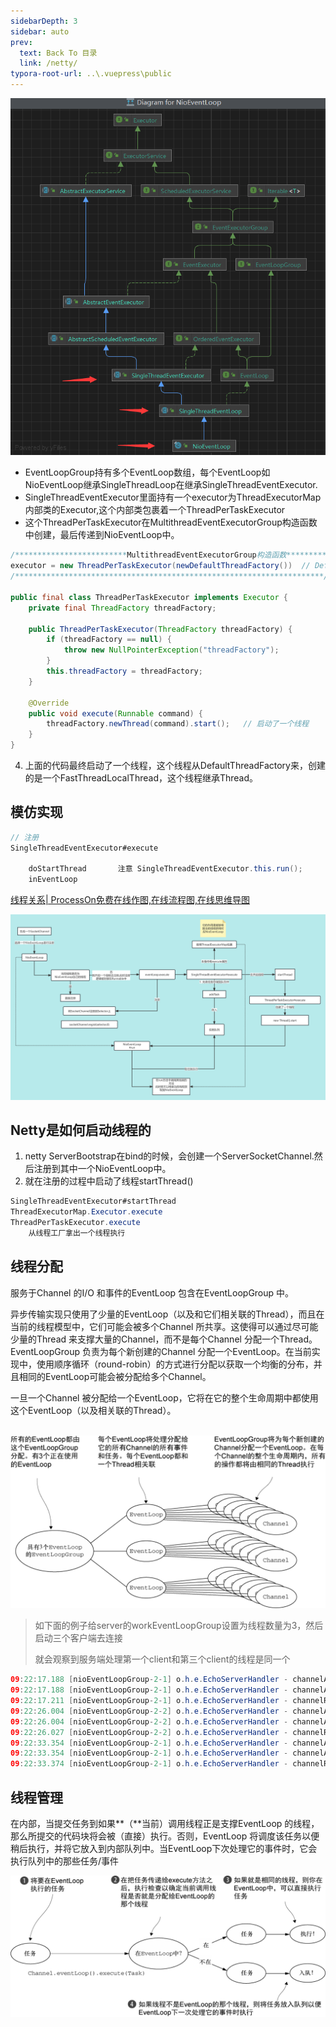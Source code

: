 ```yaml
---
sidebarDepth: 3
sidebar: auto
prev:
  text: Back To 目录
  link: /netty/
typora-root-url: ..\.vuepress\public
---
```




![image-20230411214539451](/images/netty/image-20230411214539451.png)



- EventLoopGroup持有多个EventLoop数组，每个EventLoop如NioEventLoop继承SingleThreadLoop在继承SingleThreadEventExecutor.
- SingleThreadEventExecutor里面持有一个executor为ThreadExecutorMap内部类的Executor,这个内部类包裹着一个ThreadPerTaskExecutor
- 这个ThreadPerTaskExecutor在MultithreadEventExecutorGroup构造函数中创建，最后传递到NioEventLoop中。

```java
/*************************MultithreadEventExecutorGroup构造函数********************************************/
executor = new ThreadPerTaskExecutor(newDefaultThreadFactory())  // DefaultThreadFactory
/*********************************************************************/
    
public final class ThreadPerTaskExecutor implements Executor {
    private final ThreadFactory threadFactory;

    public ThreadPerTaskExecutor(ThreadFactory threadFactory) {
        if (threadFactory == null) {
            throw new NullPointerException("threadFactory");
        }
        this.threadFactory = threadFactory;
    }

    @Override
    public void execute(Runnable command) {
        threadFactory.newThread(command).start();	// 启动了一个线程
    }
}
```

4. 上面的代码最终启动了一个线程，这个线程从DefaultThreadFactory来，创建的是一个FastThreadLocalThread，这个线程继承Thread。



## 模仿实现

```java
// 注册
SingleThreadEventExecutor#execute
    
    doStartThread		注意 SingleThreadEventExecutor.this.run();
    inEventLoop
```

[线程关系| ProcessOn免费在线作图,在线流程图,在线思维导图](https://www.processon.com/view/link/6436d71340a0dd65f6a207f6)

<common-progresson-snippet src="https://www.processon.com/view/link/6436d71340a0dd65f6a207f6"/>

![线程关系](/images/concurrency/线程关系.png)











## Netty是如何启动线程的

1. netty ServerBootstrap在bind的时候，会创建一个ServerSocketChannel.然后注册到其中一个NioEventLoop中。
2. 就在注册的过程中启动了线程startThread()

```java
SingleThreadEventExecutor#startThread
ThreadExecutorMap.Executor.execute 
ThreadPerTaskExecutor.execute
    从线程工厂拿出一个线程执行
```





## 线程分配

服务于Channel 的I/O 和事件的EventLoop 包含在EventLoopGroup 中。

异步传输实现只使用了少量的EventLoop（以及和它们相关联的Thread），而且在当前的线程模型中，它们可能会被多个Channel 所共享。这使得可以通过尽可能少量的Thread 来支撑大量的Channel，而不是每个Channel 分配一个Thread。EventLoopGroup 负责为每个新创建的Channel 分配一个EventLoop。在当前实现中，使用顺序循环（round-robin）的方式进行分配以获取一个均衡的分布，并且相同的EventLoop可能会被分配给多个Channel。

一旦一个Channel 被分配给一个EventLoop，它将在它的整个生命周期中都使用这个EventLoop（以及相关联的Thread）。

​    ![0](/images/netty/10093.png)



> 如下面的例子给server的workEventLoopGroup设置为线程数量为3，然后启动三个客户端去连接
>
> 就会观察到服务端处理第一个client和第三个client的线程是同一个

```java
09:22:17.188 [nioEventLoopGroup-2-1] o.h.e.EchoServerHandler - channelActive - INFO  连接： /127.0.0.1:6108
09:22:17.188 [nioEventLoopGroup-2-1] o.h.e.EchoServerHandler - channelActive - INFO  channelActive: nioEventLoopGroup-2-1
09:22:17.211 [nioEventLoopGroup-2-1] o.h.e.EchoServerHandler - channelRead - INFO  channelRead: nioEventLoopGroup-2-1
09:22:26.004 [nioEventLoopGroup-2-2] o.h.e.EchoServerHandler - channelActive - INFO  连接： /127.0.0.1:6167
09:22:26.004 [nioEventLoopGroup-2-2] o.h.e.EchoServerHandler - channelActive - INFO  channelActive: nioEventLoopGroup-2-2
09:22:26.027 [nioEventLoopGroup-2-2] o.h.e.EchoServerHandler - channelRead - INFO  channelRead: nioEventLoopGroup-2-2
09:22:33.354 [nioEventLoopGroup-2-1] o.h.e.EchoServerHandler - channelActive - INFO  连接： /127.0.0.1:6221
09:22:33.354 [nioEventLoopGroup-2-1] o.h.e.EchoServerHandler - channelActive - INFO  channelActive: nioEventLoopGroup-2-1
09:22:33.374 [nioEventLoopGroup-2-1] o.h.e.EchoServerHandler - channelRead - INFO  channelRead: nioEventLoopGroup-2-1
```

## 线程管理

在内部，当提交任务到如果**（**当前）调用线程正是支撑EventLoop 的线程，那么所提交的代码块将会被（直接）执行。否则，EventLoop 将调度该任务以便稍后执行，并将它放入到内部队列中。当EventLoop下次处理它的事件时，它会执行队列中的那些任务/事件

![img](/images/netty/10094.png)
